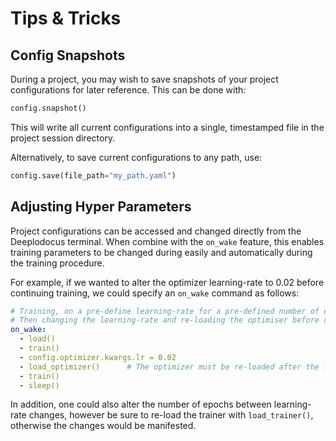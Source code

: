 # Tips & Tricks

## Config Snapshots

During a project, you may wish to save snapshots of your project configurations for later reference. 
This can be done with:

```python
config.snapshot()
```

This will write all current configurations into a single, timestamped file in the project session directory.

Alternatively, to save current configurations to any path, use: 

```python
config.save(file_path="my_path.yaml")
```

## Adjusting Hyper Parameters

Project configurations can be accessed and changed directly from the Deeplodocus terminal.
When combine with the `on_wake` feature, this enables training parameters to be changed during easily and automatically during the training procedure.  

For example, if we wanted to alter the optimizer learning-rate to 0.02 before continuing training, we could specify an `on_wake` command as follows: 

```yaml
# Training, on a pre-define learning-rate for a pre-defined number of epochs
# Then changing the learning-rate and re-loading the optimiser before continuing training
on_wake:
  - load()
  - train()
  - config.optimizer.kwargs.lr = 0.02
  - load_optimizer()      # The optimizer must be re-loaded after the learning-rate has been reset
  - train()
  - sleep()
```

In addition, one could also alter the number of epochs between learning-rate changes, however be sure to re-load the trainer with `load_trainer()`, otherwise the changes would be manifested. 